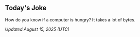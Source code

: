 ## Today's Joke
How do you know if a computer is hungry? It takes a lot of bytes.

*Updated August 15, 2025 (UTC)*
